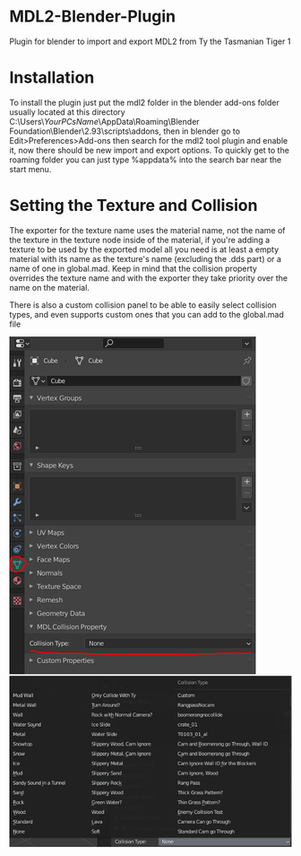 # MDL2-Blender-Plugin
Plugin for blender to import and export MDL2 from Ty the Tasmanian Tiger 1

# Installation
To install the plugin just put the mdl2 folder in the blender add-ons folder usually located at this directory C:\Users\\*YourPCsName*\AppData\Roaming\Blender Foundation\Blender\2.93\scripts\addons, then in blender go to Edit>Preferences>Add-ons then search for the mdl2 tool plugin and enable it, now there should be new import and export options. To quickly get to the roaming folder you can just type %appdata% into the search bar near the start menu.

# Setting the Texture and Collision
The exporter for the texture name uses the material name, not the name of the texture in the texture node inside of the material, if you're adding a texture to be used by the exported model all you need is at least a empty material with its name as the texture's name (excluding the .dds part) or a name of one in global.mad. Keep in mind that the collision property overrides the texture name and with the exporter they take priority over the name on the material.

There is also a custom collision panel to be able to easily select collision types, and even supports custom ones that you can add to the global.mad file

![CollisionPanel](CollisionPanel.PNG?raw=true) ![CollisionPanel](CollisionTypes.PNG?raw=true)
